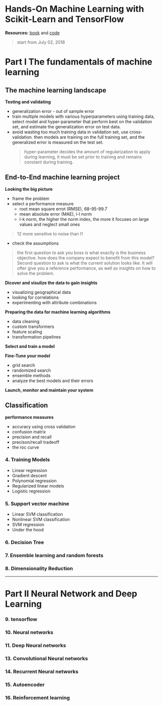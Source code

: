 # Hands-On Machine Learning with Scikit-Learn and TensorFlow
**Resources:** [book](https://www.amazon.com/Hands-Machine-Learning-Scikit-Learn-TensorFlow/dp/1491962291) and [code](https://github.com/ageron/handson-ml)
> start from July 02, 2018

# Part I The fundamentals of machine learning

## The machine learning landscape
**Testing and validating** 
* generalization error - out of sample error
* train multiple models with various hyperparameters using training data, select model and hyper-parameter that perform best on the validation set, and estimate the generalization error on test data.
* avoid wasting too much training data in validation set, use cross-validation. then models are training on the full training set, and the generalized error is measured on the test set.
    > hyper-parameter decides the amount of regularization to apply during learning, it must be set prior to training and remains constant during training.


## End-to-End machine learning project
**Looking the big picture**
* frame the problem
* select a performance measure
  + root mean square errot (RMSE), 68-95-99.7
  + mean absolute error (MAE), l-l norm
  + l-k norm, the higher the norm index, the more it focuses on large values and neglect small ones
 > 12 more sensitive to noise than l1
* check the assumptions
 > the first question to ask you boss is what exactly is the business objective. how does the company expect to benefit from this model? Second question to ask is what the current solution looks like. It will ofter give you a reference performance, as well as insights on how to solve the problem.

**Dicover and visulize the data to gain insights**
* visualizing geographical data
* looking for correlations
* experimenting with attribute combinations

**Preparing the data for machine learning algorithms**
* data cleaning
* custom transformers
* feature scaling
* transformation pipelines

**Select and train a model**

**Fine-Tune your model**
* grid search
* randomized search
* ensemble methods
* analyze the best models and their errors

**Launch, monitor and maintain your system**
     

## Classification
**performance measures**
* accuracy using cross validation
* confusion matrix
* precision and recall
* precison/recall tradeoff
* the roc curve
     
### 4. Training Models 
   * Linear regression
   * Gradient descent
   * Polynomial regression
   * Regularized linear models
   * Logistic regression
 
### 5. Support vector machine
   * Linear SVM classification
   * Nonlinear SVM classification
   * SVM regression
   * Under the hood
   
### 6. Decision Tree
   
### 7. Ensemble learning and random forests

### 8. Dimensionality Reduction

----
# Part II Neural Network and Deep Learning
### 9. tensorflow
### 10. Neural networks
### 11. Deep Neural networks
### 13. Convolutional Neural networks
### 14. Recurrent Neural networks
### 15. Autoencoder
### 16. Reinforcement learning

